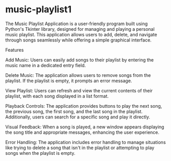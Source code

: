 # music-playlist1
The Music Playlist Application is a user-friendly program built using Python's Tkinter library, designed for managing and playing a personal music playlist. This application allows users to add, delete, and navigate through songs seamlessly while offering a simple graphical interface.

Features


Add Music: Users can easily add songs to their playlist by entering the music name in a dedicated entry field.

Delete Music: The application allows users to remove songs from the playlist. If the playlist is empty, it prompts an error message.

View Playlist: Users can refresh and view the current contents of their playlist, with each song displayed in a list format.

Playback Controls: The application provides buttons to play the next song, the previous song, the first song, and the last song in the playlist. Additionally, users can search for a specific song and play it directly.

Visual Feedback: When a song is played, a new window appears displaying the song title and appropriate messages, enhancing the user experience.

Error Handling: The application includes error handling to manage situations like trying to delete a song that isn't in the playlist or attempting to play songs when the playlist is empty.
